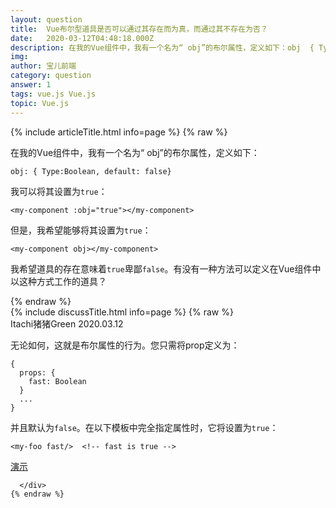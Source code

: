 ```yaml
---
layout: question
title:  Vue布尔型道具是否可以通过其存在而为真，而通过其不存在为否？
date:   2020-03-12T04:48:18.000Z
description: 在我的Vue组件中，我有一个名为“ obj”的布尔属性，定义如下：obj  { Type Boolean, default  false}我可以...
img: 
author: 宝儿前端
category: question
answer: 1
tags: vue.js Vue.js
topic: Vue.js
---
```

<div class="article-root">
  <div class="article">
    {% include articleTitle.html info=page %}
    {% raw %}
    <div class="article-content"><p><font style="vertical-align: inherit;"><font style="vertical-align: inherit;">在我的Vue组件中，我有一个名为“ obj”的布尔属性，定义如下：</font></font></p>

<pre><code>obj: { Type:Boolean, default: false}
</code></pre>

<p><font style="vertical-align: inherit;"><font style="vertical-align: inherit;">我可以将其设置为</font></font><code>true</code><font style="vertical-align: inherit;"><font style="vertical-align: inherit;">：</font></font></p>

<pre><code>&lt;my-component :obj="true"&gt;&lt;/my-component&gt;
</code></pre>

<p><font style="vertical-align: inherit;"><font style="vertical-align: inherit;">但是，我希望能够将其设置为</font></font><code>true</code><font style="vertical-align: inherit;"><font style="vertical-align: inherit;">：</font></font></p>

<pre><code>&lt;my-component obj&gt;&lt;/my-component&gt;
</code></pre>

<p><font style="vertical-align: inherit;"><font style="vertical-align: inherit;">我希望道具的存在意味着</font></font><code>true</code><font style="vertical-align: inherit;"><font style="vertical-align: inherit;">卑鄙</font></font><code>false</code><font style="vertical-align: inherit;"><font style="vertical-align: inherit;">。</font><font style="vertical-align: inherit;">有没有一种方法可以定义在Vue组件中以这种方式工作的道具？</font></font></p></div>
    {% endraw %}
  </div>

  <div class="discuss-wrapper">
    {% include discussTitle.html info=page %}
    {% raw %}
    <div class="discuss-item">
        <div class="discuss-parent">
          <div class="discuss-meta">
            <span class="discuss-user">Itachi猪猪Green</span>
            <span class="discuss-time">2020.03.12</span>
          </div>
          <div class="discuss-comment"><p><font style="vertical-align: inherit;"><font style="vertical-align: inherit;">无论如何，这就是布尔属性的行为。</font><font style="vertical-align: inherit;">您只需将prop定义为：</font></font></p>

<pre><code>{<font></font>
  props: {<font></font>
    fast: Boolean<font></font>
  }<font></font>
  ...<font></font>
}<font></font>
</code></pre>

<p><font style="vertical-align: inherit;"><font style="vertical-align: inherit;">并且默认为</font></font><code>false</code><font style="vertical-align: inherit;"><font style="vertical-align: inherit;">。</font><font style="vertical-align: inherit;">在以下模板中完全指定属性时，它将设置为</font></font><code>true</code><font style="vertical-align: inherit;"><font style="vertical-align: inherit;">：</font></font></p>

<pre><code>&lt;my-foo fast/&gt;  &lt;!-- fast is true --&gt;
</code></pre>

<p><a href="https://codesandbox.io/s/ymlk88kqkz" rel="noreferrer"><font style="vertical-align: inherit;"><font style="vertical-align: inherit;">演示</font></font></a></p></div>
        </div>
        
      </div>
    {% endraw %}
  </div>
<div>
